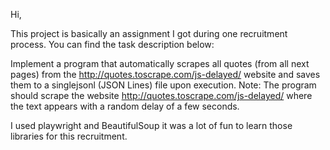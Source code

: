 Hi,

This project is basically an assignment I got during one recruitment process.
You can find the task description below:

Implement a program that automatically scrapes all quotes (from all next pages) from the
http://quotes.toscrape.com/js-delayed/ website and saves them to a singlejsonl (JSON Lines) file upon execution.
Note: The program should scrape the website http://quotes.toscrape.com/js-delayed/ where the text appears with a
random delay of a few seconds.

I used playwright and BeautifulSoup it was a lot of fun to learn those libraries for this recruitment.
